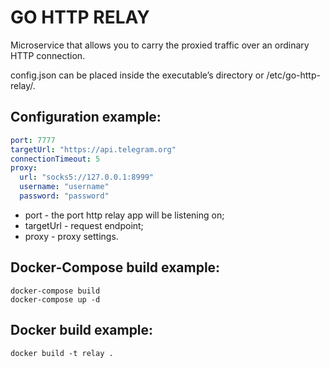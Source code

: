 # GO HTTP RELAY

Microservice that allows you to carry the proxied traffic over an ordinary HTTP connection.

config.json can be placed inside the executable’s directory or /etc/go-http-relay/.

## Configuration example:
```yml
port: 7777
targetUrl: "https://api.telegram.org"
connectionTimeout: 5
proxy:
  url: "socks5://127.0.0.1:8999"
  username: "username"
  password: "password"
```
- port - the port http relay app will be listening on;
- targetUrl - request endpoint;
- proxy - proxy settings.
 
 ## Docker-Compose build example:
 ```
docker-compose build
docker-compose up -d
```

## Docker build example:
```
docker build -t relay .
```